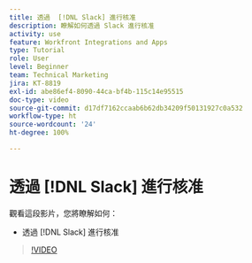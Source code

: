 ```yaml
---
title: 透過  [!DNL Slack] 進行核准
description: 瞭解如何透過 Slack 進行核准
activity: use
feature: Workfront Integrations and Apps
type: Tutorial
role: User
level: Beginner
team: Technical Marketing
jira: KT-8819
exl-id: abe86ef4-8090-44ca-bf4b-115c14e95515
doc-type: video
source-git-commit: d17df7162ccaab6b62db34209f50131927c0a532
workflow-type: ht
source-wordcount: '24'
ht-degree: 100%

---
```


# 透過 [!DNL Slack] 進行核准

觀看這段影片，您將瞭解如何：

* 透過 [!DNL Slack] 進行核准

>[!VIDEO](https://video.tv.adobe.com/v/3436374/?quality=12&learn=on&enablevpops&captions=chi_hant)
